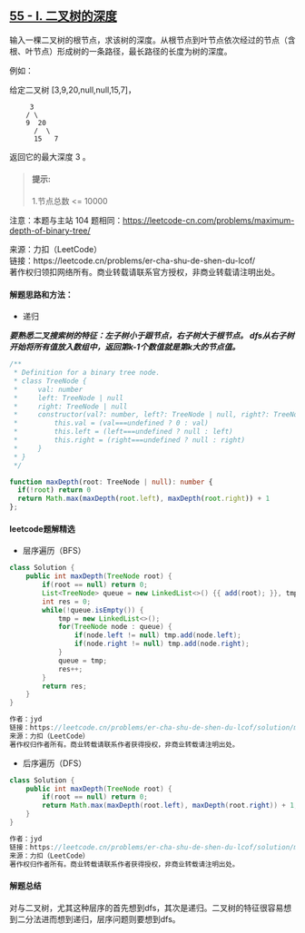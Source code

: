 ## [55 - I. 二叉树的深度](https://leetcode.cn/problems/er-cha-shu-de-shen-du-lcof/)

<p>
输入一棵二叉树的根节点，求该树的深度。从根节点到叶节点依次经过的节点（含根、叶节点）形成树的一条路径，最长路径的长度为树的深度。

例如：

给定二叉树 [3,9,20,null,null,15,7]，

         3
        / \
        9  20
          /  \
          15   7

返回它的最大深度 3 。
</p>

> #### 提示:
>
> 1.节点总数 <= 10000

注意：本题与主站 104 题相同：https://leetcode-cn.com/problems/maximum-depth-of-binary-tree/

<p style="font-size: 14px">
来源：力扣（LeetCode） <br>
链接：https://leetcode.cn/problems/er-cha-shu-de-shen-du-lcof/ <br>
著作权归领扣网络所有。商业转载请联系官方授权，非商业转载请注明出处。
</p>

#### 解题思路和方法：
- 递归

**_要熟悉二叉搜索树的特征：左子树小于跟节点，右子树大于根节点。 dfs从右子树开始将所有值放入数组中，返回第k-1个数值就是第k大的节点值。_**

```typescript
/**
 * Definition for a binary tree node.
 * class TreeNode {
 *     val: number
 *     left: TreeNode | null
 *     right: TreeNode | null
 *     constructor(val?: number, left?: TreeNode | null, right?: TreeNode | null) {
 *         this.val = (val===undefined ? 0 : val)
 *         this.left = (left===undefined ? null : left)
 *         this.right = (right===undefined ? null : right)
 *     }
 * }
 */

function maxDepth(root: TreeNode | null): number {
  if(!root) return 0
  return Math.max(maxDepth(root.left), maxDepth(root.right)) + 1
};
```

#### leetcode题解精选
- 层序遍历（BFS）

```java
class Solution {
    public int maxDepth(TreeNode root) {
        if(root == null) return 0;
        List<TreeNode> queue = new LinkedList<>() {{ add(root); }}, tmp;
        int res = 0;
        while(!queue.isEmpty()) {
            tmp = new LinkedList<>();
            for(TreeNode node : queue) {
                if(node.left != null) tmp.add(node.left);
                if(node.right != null) tmp.add(node.right);
            }
            queue = tmp;
            res++;
        }
        return res;
    }
}

作者：jyd
链接：https://leetcode.cn/problems/er-cha-shu-de-shen-du-lcof/solution/mian-shi-ti-55-i-er-cha-shu-de-shen-du-xian-xu-bia/
来源：力扣（LeetCode）
著作权归作者所有。商业转载请联系作者获得授权，非商业转载请注明出处。
```

- 后序遍历（DFS）

```java
class Solution {
    public int maxDepth(TreeNode root) {
        if(root == null) return 0;
        return Math.max(maxDepth(root.left), maxDepth(root.right)) + 1;
    }
}

作者：jyd
链接：https://leetcode.cn/problems/er-cha-shu-de-shen-du-lcof/solution/mian-shi-ti-55-i-er-cha-shu-de-shen-du-xian-xu-bia/
来源：力扣（LeetCode）
著作权归作者所有。商业转载请联系作者获得授权，非商业转载请注明出处。
```

#### 解题总结
对与二叉树，尤其这种层序的首先想到dfs，其次是递归。二叉树的特征很容易想到二分法进而想到递归，层序问题则要想到dfs。
